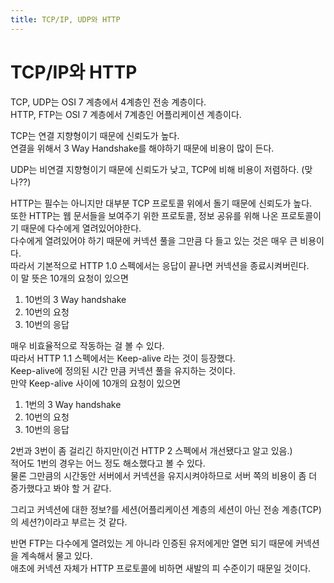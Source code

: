 ```yaml
---
title: TCP/IP, UDP와 HTTP
---
```


# TCP/IP와 HTTP
TCP, UDP는 OSI 7 계층에서 4계층인 전송 계층이다.  
HTTP, FTP는 OSI 7 계층에서 7계층인 어플리케이션 계층이다.  

TCP는 연결 지향형이기 때문에 신뢰도가 높다.  
연결을 위해서 3 Way Handshake를 해야하기 때문에 비용이 많이 든다.  

UDP는 비연결 지향형이기 때문에 신뢰도가 낮고, TCP에 비해 비용이 저렴하다. (맞나??)  

HTTP는 필수는 아니지만 대부분 TCP 프로토콜 위에서 돌기 때문에 신뢰도가 높다.  
또한 HTTP는 웹 문서들을 보여주기 위한 프로토콜, 정보 공유를 위해 나온 프로토콜이기 때문에 다수에게 열려있어야한다.  
다수에게 열려있어야 하기 때문에 커넥션 풀을 그만큼 다 들고 있는 것은 매우 큰 비용이다.  
따라서 기본적으로 HTTP 1.0 스펙에서는 응답이 끝나면 커넥션을 종료시켜버린다.  
이 말 뜻은 10개의 요청이 있으면  
1. 10번의 3 Way handshake
2. 10번의 요청
3. 10번의 응답

매우 비효율적으로 작동하는 걸 볼 수 있다.  
따라서 HTTP 1.1 스펙에서는 Keep-alive 라는 것이 등장했다.  
Keep-alive에 정의된 시간 만큼 커넥션 풀을 유지하는 것이다.  
만약 Keep-alive 사이에 10개의 요청이 있으면  
1. 1번의 3 Way handshake  
2. 10번의 요청
3. 10번의 응답

2번과 3번이 좀 걸리긴 하지만(이건 HTTP 2 스펙에서 개선됐다고 알고 있음.)  
적어도 1번의 경우는 어느 정도 해소했다고 볼 수 있다.  
물론 그만큼의 시간동안 서버에서 커넥션을 유지시켜야하므로 서버 쪽의 비용이 좀 더 증가했다고 봐야 할 거 같다.  

그리고 커넥션에 대한 정보?를 세션(어플리케이션 계층의 세션이 아닌 전송 계층(TCP)의 세션?)이라고 부르는 것 같다.  

반면 FTP는 다수에게 열려있는 게 아니라 인증된 유저에게만 열면 되기 때문에 커넥션을 계속해서 물고 있다.  
애초에 커넥션 자체가 HTTP 프로토콜에 비하면 새발의 피 수준이기 때문일 것이다.  
